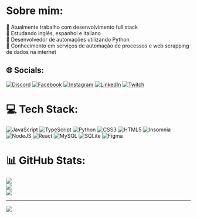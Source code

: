 # Sobre mim:
🔭 Atualmente trabalho com desenvolvimento full stack<br>🌱 Estudando inglês, espanhol e italiano<br>🤖 Desenvolvedor de automações utilizando Python<br>🐘 Conhecimento em serviços de automação de processos e web scrapping de dados na internet


## 🌐 Socials:
[![Discord](https://img.shields.io/badge/Discord-%237289DA.svg?logo=discord&logoColor=white)](https://discord.gg/Alisonn#4155) [![Facebook](https://img.shields.io/badge/Facebook-%231877F2.svg?logo=Facebook&logoColor=white)](https://www.facebook.com/alisonfernando.teobaldosilva) [![Instagram](https://img.shields.io/badge/Instagram-%23E4405F.svg?logo=Instagram&logoColor=white)](https://www.instagram.com/alisonfernand0/) [![LinkedIn](https://img.shields.io/badge/LinkedIn-%230077B5.svg?logo=linkedin&logoColor=white)](https://www.linkedin.com/in/alison-fernando-030386208/) [![Twitch](https://img.shields.io/badge/Twitch-%239146FF.svg?logo=Twitch&logoColor=white)](https://twitch.tv/twitch.tv/alohaafps) 

# 💻 Tech Stack:
![JavaScript](https://img.shields.io/badge/javascript-%23323330.svg?style=for-the-badge&logo=javascript&logoColor=%23F7DF1E) ![TypeScript](https://img.shields.io/badge/typescript-%23007ACC.svg?style=for-the-badge&logo=typescript&logoColor=white) ![Python](https://img.shields.io/badge/python-3670A0?style=for-the-badge&logo=python&logoColor=ffdd54) ![CSS3](https://img.shields.io/badge/css3-%231572B6.svg?style=for-the-badge&logo=css3&logoColor=white) ![HTML5](https://img.shields.io/badge/html5-%23E34F26.svg?style=for-the-badge&logo=html5&logoColor=white) ![Insomnia](https://img.shields.io/badge/Insomnia-black?style=for-the-badge&logo=insomnia&logoColor=5849BE) ![NodeJS](https://img.shields.io/badge/node.js-6DA55F?style=for-the-badge&logo=node.js&logoColor=white) ![React](https://img.shields.io/badge/react-%2320232a.svg?style=for-the-badge&logo=react&logoColor=%2361DAFB) ![MySQL](https://img.shields.io/badge/mysql-%2300f.svg?style=for-the-badge&logo=mysql&logoColor=white) ![SQLite](https://img.shields.io/badge/sqlite-%2307405e.svg?style=for-the-badge&logo=sqlite&logoColor=white)	![Figma](https://img.shields.io/badge/figma-%23F24E1E.svg?style=for-the-badge&logo=figma&logoColor=white)
# 📊 GitHub Stats:
![](https://github-readme-stats.vercel.app/api?username=AlisonFernando&theme=slateorange&hide_border=false&include_all_commits=true&count_private=false)<br/>
![](https://github-readme-streak-stats.herokuapp.com/?user=AlisonFernando&theme=slateorange&hide_border=false)<br/>
![](https://github-readme-stats.vercel.app/api/top-langs/?username=AlisonFernando&theme=slateorange&hide_border=false&include_all_commits=true&count_private=false&layout=compact)

---
[![](https://visitcount.itsvg.in/api?id=AlisonFernando&icon=0&color=12)](https://visitcount.itsvg.in)

<!-- Proudly created with GPRM ( https://gprm.itsvg.in ) -->
